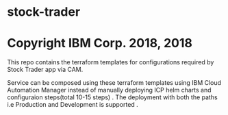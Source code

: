 # stock-trader
# Copyright IBM Corp. 2018, 2018
This repo contains the terraform templates for configurations required by Stock Trader app via CAM. 

Service can be composed using these terraform templates using IBM Cloud Automation Manager instead of manually deploying ICP helm charts and configuraion steps(total 10-15 steps) .
The deployment with both the paths i.e Production and Development is supported .
